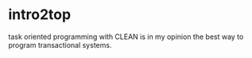 # intro2top
task oriented programming with CLEAN is in my opinion the best way to program transactional systems.
